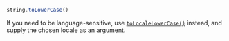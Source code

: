 ```javascript
string.toLowerCase()
``` 

If you need to be language-sensitive, use [`toLocaleLowerCase()`](https://developer.mozilla.org/en-US/docs/Web/JavaScript/Reference/Global_Objects/String/toLocaleLowerCase) instead, and supply the chosen locale as an argument.
